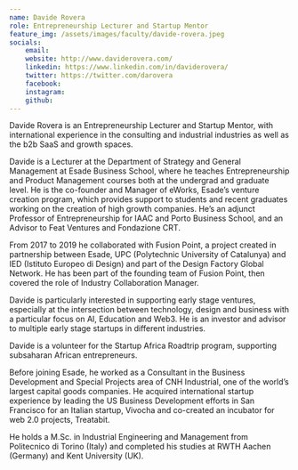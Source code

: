 ```yaml
---
name: Davide Rovera
role: Entrepreneurship Lecturer and Startup Mentor
feature_img: /assets/images/faculty/davide-rovera.jpeg
socials:
    email:
    website: http://www.daviderovera.com/
    linkedin: https://www.linkedin.com/in/daviderovera/ 
    twitter: https://twitter.com/darovera
    facebook:
    instagram:
    github:
---
```

Davide Rovera is an Entrepreneurship Lecturer and Startup Mentor, with international experience in the consulting and industrial industries as well as the b2b SaaS and growth spaces. 

Davide is a Lecturer at the Department of Strategy and General Management at Esade Business School, where he teaches Entrepreneurship and Product Management courses both at the undergrad and graduate level. He is the co-founder and Manager of eWorks, Esade’s venture creation program, which provides support to students and recent graduates working on the creation of high growth companies. He’s an adjunct Professor of Entrepreneurship for IAAC and Porto Business School, and an Advisor to Feat Ventures and Fondazione CRT.

From 2017 to 2019 he collaborated with Fusion Point, a project created in partnership between Esade, UPC (Polytechnic University of Catalunya) and IED (Istituto Europeo di Design) and part of the Design Factory Global Network. He has been part of the founding team of Fusion Point, then covered the role of Industry Collaboration Manager.

Davide is particularly interested in supporting early stage ventures, especially at the intersection between technology, design and business with a particular focus on AI, Education and Web3. He is an investor and advisor to multiple early stage startups in different industries. 

Davide is a volunteer for the Startup Africa Roadtrip program, supporting subsaharan African entrepreneurs. 

Before joining Esade, he worked as a Consultant in the Business Development and Special Projects area of CNH Industrial, one of the world’s largest capital goods companies. He acquired international startup experience by leading the US Business Development efforts in San Francisco for an Italian startup, Vivocha and co-created an incubator for web 2.0 projects, Treatabit.

He holds a M.Sc. in Industrial Engineering and Management from Politecnico di Torino (Italy) and completed his studies at RWTH Aachen (Germany) and Kent University (UK).